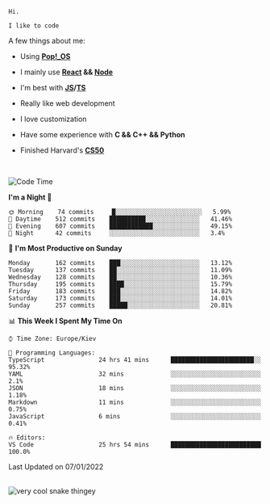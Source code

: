 ```
Hi.

I like to code
```

A few things about me:

-   Using **[Pop!\_OS](https://pop.system76.com/)**

-   I mainly use **[React](https://reactjs.org/) && [Node](https://nodejs.org/en/)**

-   I'm best with **[JS](https://www.javascript.com/)/[TS](https://www.typescriptlang.org/)**

-   Really like web development

-   I love customization

-   Have some experience with **C && C++ && Python**

-   Finished Harvard's **[CS50](https://cs50.harvard.edu)**

<br>

<!--START_SECTION:waka-->
![Code Time](http://img.shields.io/badge/Code%20Time-238%20hrs%208%20mins-blue)

**I'm a Night 🦉** 

```text
🌞 Morning    74 commits     █░░░░░░░░░░░░░░░░░░░░░░░░   5.99% 
🌆 Daytime    512 commits    ██████████░░░░░░░░░░░░░░░   41.46% 
🌃 Evening    607 commits    ████████████░░░░░░░░░░░░░   49.15% 
🌙 Night      42 commits     ░░░░░░░░░░░░░░░░░░░░░░░░░   3.4%

```
📅 **I'm Most Productive on Sunday** 

```text
Monday       162 commits    ███░░░░░░░░░░░░░░░░░░░░░░   13.12% 
Tuesday      137 commits    ██░░░░░░░░░░░░░░░░░░░░░░░   11.09% 
Wednesday    128 commits    ██░░░░░░░░░░░░░░░░░░░░░░░   10.36% 
Thursday     195 commits    ████░░░░░░░░░░░░░░░░░░░░░   15.79% 
Friday       183 commits    ███░░░░░░░░░░░░░░░░░░░░░░   14.82% 
Saturday     173 commits    ███░░░░░░░░░░░░░░░░░░░░░░   14.01% 
Sunday       257 commits    █████░░░░░░░░░░░░░░░░░░░░   20.81%

```


📊 **This Week I Spent My Time On** 

```text
⌚︎ Time Zone: Europe/Kiev

💬 Programming Languages: 
TypeScript               24 hrs 41 mins      ███████████████████████░░   95.32% 
YAML                     32 mins             ░░░░░░░░░░░░░░░░░░░░░░░░░   2.1% 
JSON                     18 mins             ░░░░░░░░░░░░░░░░░░░░░░░░░   1.18% 
Markdown                 11 mins             ░░░░░░░░░░░░░░░░░░░░░░░░░   0.75% 
JavaScript               6 mins              ░░░░░░░░░░░░░░░░░░░░░░░░░   0.41%

🔥 Editors: 
VS Code                  25 hrs 54 mins      █████████████████████████   100.0%

```


 Last Updated on 07/01/2022
<!--END_SECTION:waka-->

<br>

<img title="" src="https://raw.githubusercontent.com/Trunkelis/Trunkelis/output/github-contribution-grid-snake.svg" alt="very cool snake thingey" data-align="left">

